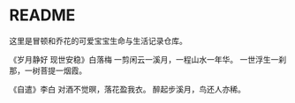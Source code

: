 # README

这里是冒顿和乔花的可爱宝宝生命与生活记录仓库。

《岁月静好 现世安稳》白落梅
一剪闲云一溪月，一程山水一年华。
一世浮生一刹那，一树菩提一烟霞。

《自遣》李白
对酒不觉暝，落花盈我衣。
醉起步溪月，鸟还人亦稀。
